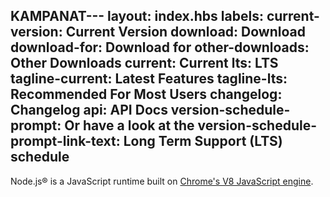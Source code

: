 KAMPANAT---
layout: index.hbs
labels:
  current-version: Current Version
  download: Download
  download-for: Download for
  other-downloads: Other Downloads
  current: Current
  lts: LTS
  tagline-current: Latest Features
  tagline-lts: Recommended For Most Users
  changelog: Changelog
  api: API Docs
  version-schedule-prompt: Or have a look at the
  version-schedule-prompt-link-text: Long Term Support (LTS) schedule
---

Node.js® is a JavaScript runtime built on [Chrome's V8 JavaScript engine](https://v8.dev/).
